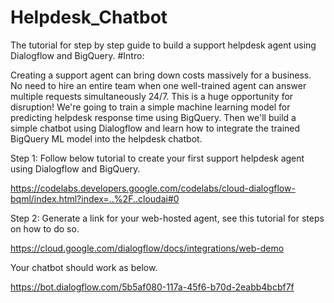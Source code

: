 # Helpdesk_Chatbot
The tutorial for step by step guide to build a support helpdesk agent using Dialogflow and BigQuery. 
#Intro:

Creating a support agent can bring down costs massively for a business. No need to hire an entire team when one well-trained agent can answer multiple requests simultaneously 24/7. This is a huge opportunity for disruption! We're going to train a simple machine learning model for predicting helpdesk response time using BigQuery. Then we'll build a simple chatbot using Dialogflow and learn how to integrate the trained BigQuery ML model into the helpdesk chatbot. 

Step 1: Follow below tutorial to create your first support helpdesk agent using Dialogflow and BigQuery. 

https://codelabs.developers.google.com/codelabs/cloud-dialogflow-bqml/index.html?index=..%2F..cloudai#0

Step 2: Generate a link for your web-hosted agent, see this tutorial for steps on how to do so.

https://cloud.google.com/dialogflow/docs/integrations/web-demo


Your chatbot should work as below. 

https://bot.dialogflow.com/5b5af080-117a-45f6-b70d-2eabb4bcbf7f
